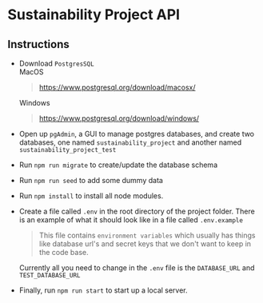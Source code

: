 # Sustainability Project API

## Instructions

- Download `PostgresSQL` \
   MacOS

  > https://www.postgresql.org/download/macosx/

  Windows

  > https://www.postgresql.org/download/windows/

- Open up `pgAdmin`, a GUI to manage postgres databases, and create two databases, one named `sustainability_project` and another named `sustainability_project_test`

- Run `npm run migrate` to create/update the database schema

- Run `npm run seed` to add some dummy data

- Run `npm install` to install all node modules.

- Create a file called `.env` in the root directory of the project folder. There is an example of what it should look like in a file called `.env.example`

  > This file contains `environment variables` which usually has things like database url's and secret keys that we don't want to keep in the code base.

  Currently all you need to change in the `.env` file is the `DATABASE_URL` and `TEST_DATABASE_URL`

- Finally, run `npm run start` to start up a local server.
